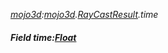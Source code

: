 _[mojo3d](../../modules/mojo3d/mojo3d-module.md):[mojo3d](../../modules/mojo3d/mojo3d-module.md).[RayCastResult](../../modules/mojo3d/mojo3d-raycastresult.md).time_
##### Field time:[Float](../../modules/wonkey/wonkey-types-float.md)
